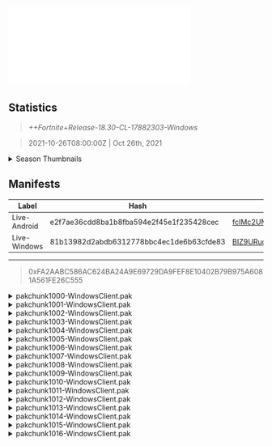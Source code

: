<div style="pointer-events: none">
  <img style="pointer-events: none" src="https://raw.githubusercontent.com/Tectors/Archive/master/source/dependents/gen.18.30.svg" width="360" height="155">
<div>

## Statistics
> *++Fortnite+Release-18.30-CL-17882303-Windows*

> 2021-10-26T08:00:00Z | Oct 26th, 2021

<details>
  <summary>Season Thumbnails</summary>

  > Seasonal thumbnails are a season's normal ltms and their photos.

  | Name | ID |
  | - | - |
  | [Solo](https://raw.githubusercontent.com/Tectors/Archive/master/source/dependents/monthly-rotaton/playlist_defaultsolo_18_30.png) | Playlist_DefaultSolo |
  | [Duos](https://raw.githubusercontent.com/Tectors/Archive/master/source/dependents/monthly-rotaton/playlist_defaultduo_18_30.png) | Playlist_DefaultDuo |
  | [Trios](https://raw.githubusercontent.com/Tectors/Archive/master/source/dependents/monthly-rotaton/playlist_trios_18_30.png) | Playlist_Trios |
  | [Squads](https://raw.githubusercontent.com/Tectors/Archive/master/source/dependents/monthly-rotaton/playlist_defaultsquad_18_30.png) | Playlist_DefaultSquad |
</details>

## Manifests
| Label | Hash | Route |
| - | - | - |
| Live-Android | e2f7ae36cdd8ba1b8fba594e2f45e1f235428cec | [fcIMc2UMlmge6hkDikGr3WBmV_VrzA](https://github.com/Tectors/Archive/blob/master/manifests/fcIMc2UMlmge6hkDikGr3WBmV_VrzA.manifest) |
| Live-Windows | 81b13982d2abdb6312778bbc4ec1de6b63cfde83 | [BIZ9URud-wgSnyLid0OGLukI37r96A](https://github.com/Tectors/Archive/blob/master/manifests/BIZ9URud-wgSnyLid0OGLukI37r96A.manifest) |

---

> 0xFA2AABC586AC624BA24A9E69729DA9FEF8E10402B79B975A6081A561FE26C555

<details>
  <summary>pakchunk1000-WindowsClient.pak</summary>

  > FortniteGame/Content/Paks/pakchunk1000-WindowsClient.pak

  > 0xD03DD7497D4A18847F5160442DCC4AC49A74EB16D4F7A4DEB45636473F51EB5E
  > 00BD73648F7CD05EDE0B2D4C33B499BD

  </details>

<details>
  <summary>pakchunk1001-WindowsClient.pak</summary>

  > FortniteGame/Content/Paks/pakchunk1001-WindowsClient.pak

  > 0x64A675F846FEEC2A737CB1CCAA285854DF7E8154286EA058416E6687C2352A90
  > 0DE6839DE97A78F987D7A34D644BB3AD

  </details>

<details>
  <summary>pakchunk1002-WindowsClient.pak</summary>

  > FortniteGame/Content/Paks/pakchunk1002-WindowsClient.pak

  > 0xE2A41B137AAD14BFA84C4CEFC582309761FA02C1BBCF5FF7CCD3BD24474739DF
  > 0E32ED911D1D1D67115812FB22317555

  <img src="https://raw.githubusercontent.com/Tectors/Archive/master/source/dependents/referred/BID_882_EerieGhost_Y9N1T.svg" width="100"> 
</details>

<details>
  <summary>pakchunk1003-WindowsClient.pak</summary>

  > FortniteGame/Content/Paks/pakchunk1003-WindowsClient.pak

  > 0x2812FD66ACE87262EF72AE64DE6C1309EA1E7957C9770F708EE41A714AE0E74C
  > 21D9E3FA446D32EE85025841557C1E4C

  <img src="https://raw.githubusercontent.com/Tectors/Archive/master/source/dependents/referred/SPID_328_GrasshopperHammer_5D0FN.svg" width="100"> <img src="https://raw.githubusercontent.com/Tectors/Archive/master/source/dependents/referred/SPID_327_GrasshopperHeart_CP6MR.svg" width="100"> <img src="https://raw.githubusercontent.com/Tectors/Archive/master/source/dependents/referred/SPID_322_Grasshopper_83HQ3.svg" width="100"> <img src="https://raw.githubusercontent.com/Tectors/Archive/master/source/dependents/referred/Pickaxe_ID_696_Grasshopper_Male_24OGH.svg" width="100"> <img src="https://raw.githubusercontent.com/Tectors/Archive/master/source/dependents/referred/EID_Grasshopper_8D51K.svg" width="100"> <img src="https://raw.githubusercontent.com/Tectors/Archive/master/source/dependents/referred/CID_A_243_Athena_Commando_F_Grasshopper_E_L6I24.svg" width="100"> <img src="https://raw.githubusercontent.com/Tectors/Archive/master/source/dependents/referred/CID_A_242_Athena_Commando_F_Grasshopper_D_EIQ7X.svg" width="100"> <img src="https://raw.githubusercontent.com/Tectors/Archive/master/source/dependents/referred/CID_A_241_Athena_Commando_F_Grasshopper_C_QGV1I.svg" width="100"> <img src="https://raw.githubusercontent.com/Tectors/Archive/master/source/dependents/referred/CID_A_240_Athena_Commando_F_Grasshopper_B_9RSI1.svg" width="100"> <img src="https://raw.githubusercontent.com/Tectors/Archive/master/source/dependents/referred/CID_A_239_Athena_Commando_F_Grasshopper_H6LB7.svg" width="100"> <img src="https://raw.githubusercontent.com/Tectors/Archive/master/source/dependents/referred/CID_A_238_Athena_Commando_M_Grasshopper_E_Q14K1.svg" width="100"> <img src="https://raw.githubusercontent.com/Tectors/Archive/master/source/dependents/referred/CID_A_237_Athena_Commando_M_Grasshopper_D_5OEIK.svg" width="100"> <img src="https://raw.githubusercontent.com/Tectors/Archive/master/source/dependents/referred/CID_A_236_Athena_Commando_M_Grasshopper_C_47TZ8.svg" width="100"> <img src="https://raw.githubusercontent.com/Tectors/Archive/master/source/dependents/referred/CID_A_235_Athena_Commando_M_Grasshopper_B_RHQUY.svg" width="100"> <img src="https://raw.githubusercontent.com/Tectors/Archive/master/source/dependents/referred/CID_A_234_Athena_Commando_M_Grasshopper_A_57ARK.svg" width="100"> <img src="https://raw.githubusercontent.com/Tectors/Archive/master/source/dependents/referred/CID_A_233_Athena_Commando_M_Grasshopper_5GTT3.svg" width="100"> <img src="https://raw.githubusercontent.com/Tectors/Archive/master/source/dependents/referred/BID_896_GrasshopperMale_BRT10.svg" width="100"> 
</details>

<details>
  <summary>pakchunk1004-WindowsClient.pak</summary>

  > FortniteGame/Content/Paks/pakchunk1004-WindowsClient.pak

  > 0xA4DCB51AD7D5CF29AA69C3AA5D1635E04644BC8E594950F9005C658715C2E6A9
  > 2E5F91AEF58F310AE2044EA39C43BB81

  <img src="https://raw.githubusercontent.com/Tectors/Archive/master/source/dependents/referred/Wrap_409_CritterManiac_1B4II.svg" width="100"> <img src="https://raw.githubusercontent.com/Tectors/Archive/master/source/dependents/referred/Pickaxe_ID_683_CritterManiacMale_S4I63.svg" width="100"> <img src="https://raw.githubusercontent.com/Tectors/Archive/master/source/dependents/referred/CID_A_218_Athena_Commando_M_CritterManiac_KV6J0.svg" width="100"> <img src="https://raw.githubusercontent.com/Tectors/Archive/master/source/dependents/referred/BID_870_CritterManiac_8Y8KK.svg" width="100"> 
</details>

<details>
  <summary>pakchunk1005-WindowsClient.pak</summary>

  > FortniteGame/Content/Paks/pakchunk1005-WindowsClient.pak

  > 0x1BAA5501FFEE9751CF621EACD8CD65F06E219FADA377091C6DE81E2E8C4BED8D
  > 360CD59F6F7B68A441DDED9DB5FD13D7

  <img src="https://raw.githubusercontent.com/Tectors/Archive/master/source/dependents/referred/LSID_364_Ashes_0XBPK.svg" width="100"> <img src="https://raw.githubusercontent.com/Tectors/Archive/master/source/dependents/referred/EID_Ashes_MYQ8O.svg" width="100"> <img src="https://raw.githubusercontent.com/Tectors/Archive/master/source/dependents/referred/CID_A_231_Athena_Commando_F_Ashes_TKGK9.svg" width="100"> <img src="https://raw.githubusercontent.com/Tectors/Archive/master/source/dependents/referred/BID_897_AshesFemale_DV4RB.svg" width="100"> 
</details>

<details>
  <summary>pakchunk1006-WindowsClient.pak</summary>

  > FortniteGame/Content/Paks/pakchunk1006-WindowsClient.pak

  > 0x44D23F2AF2C45DC1A81A7937FC029A61BC8999732D425F599AF97C12B78F0788
  > 545B9777127F4BE242F802C627356B7E

  <img src="https://raw.githubusercontent.com/Tectors/Archive/master/source/dependents/referred/Pickaxe_ID_691_RelishMale_FVCA7.svg" width="100"> <img src="https://raw.githubusercontent.com/Tectors/Archive/master/source/dependents/referred/Pickaxe_ID_690_RelishFemale_DC74M.svg" width="100"> <img src="https://raw.githubusercontent.com/Tectors/Archive/master/source/dependents/referred/LSID_360_Relish_FRX3N.svg" width="100"> <img src="https://raw.githubusercontent.com/Tectors/Archive/master/source/dependents/referred/EID_Relish_TNPZI.svg" width="100"> <img src="https://raw.githubusercontent.com/Tectors/Archive/master/source/dependents/referred/CID_A_222_Athena_Commando_F_Relish_G6S5T.svg" width="100"> <img src="https://raw.githubusercontent.com/Tectors/Archive/master/source/dependents/referred/CID_A_221_Athena_Commando_M_Relish_8364H.svg" width="100"> <img src="https://raw.githubusercontent.com/Tectors/Archive/master/source/dependents/referred/BID_874_RelishFemale_I7B41.svg" width="100"> <img src="https://raw.githubusercontent.com/Tectors/Archive/master/source/dependents/referred/BID_873_RelishMale_0Q8D9.svg" width="100"> 
</details>

<details>
  <summary>pakchunk1007-WindowsClient.pak</summary>

  > FortniteGame/Content/Paks/pakchunk1007-WindowsClient.pak

  > 0x53EF9E3DCE4DEB688CB446E3AC9192C0D09A59E47A52834CB564BCE73247C27B
  > 5E2A3EE7CE3884E31F58D83485D8B122

  <img src="https://raw.githubusercontent.com/Tectors/Archive/master/source/dependents/referred/Wrap_413_SAM_WK0AX.svg" width="100"> <img src="https://raw.githubusercontent.com/Tectors/Archive/master/source/dependents/referred/Pickaxe_ID_697_SAMFemale1H_RV6AN.svg" width="100"> <img src="https://raw.githubusercontent.com/Tectors/Archive/master/source/dependents/referred/LSID_363_DarkTrioNov_4B2M5.svg" width="100"> <img src="https://raw.githubusercontent.com/Tectors/Archive/master/source/dependents/referred/CID_A_255_Athena_Commando_F_SAM_QA7ZS.svg" width="100"> <img src="https://raw.githubusercontent.com/Tectors/Archive/master/source/dependents/referred/BID_888_SAM_4LYL3.svg" width="100"> 
</details>

<details>
  <summary>pakchunk1008-WindowsClient.pak</summary>

  > FortniteGame/Content/Paks/pakchunk1008-WindowsClient.pak

  > 0xE96390474917256049E268B29325128FF85C1F8BB9253485A414F06887881714
  > 6537263AA4E53B6A7B7D4AE3DE12826C

  </details>

<details>
  <summary>pakchunk1009-WindowsClient.pak</summary>

  > FortniteGame/Content/Paks/pakchunk1009-WindowsClient.pak

  > 0xD0181080A65146E3C5128AA7EC2C595612C139FA42137A8B28642565CF9203CD
  > 72CC2893A6B672F3854F36629B770774

  <img src="https://raw.githubusercontent.com/Tectors/Archive/master/source/dependents/referred/SPID_325_UproarGraffiti_QFE4O.svg" width="100"> <img src="https://raw.githubusercontent.com/Tectors/Archive/master/source/dependents/referred/Pickaxe_ID_699_UproarBraidsFemale_LY5GM.svg" width="100"> <img src="https://raw.githubusercontent.com/Tectors/Archive/master/source/dependents/referred/MusicPack_112_Uproar_59WME.svg" width="100"> <img src="https://raw.githubusercontent.com/Tectors/Archive/master/source/dependents/referred/LSID_366_Uproar_8MFSF.svg" width="100"> <img src="https://raw.githubusercontent.com/Tectors/Archive/master/source/dependents/referred/LSID_362_Jinx_F9OY4.svg" width="100"> <img src="https://raw.githubusercontent.com/Tectors/Archive/master/source/dependents/referred/CID_A_256_Athena_Commando_F_UproarBraids_8IOZW.svg" width="100"> <img src="https://raw.githubusercontent.com/Tectors/Archive/master/source/dependents/referred/BID_890_UproarBraids_EF68P.svg" width="100"> 
</details>

<details>
  <summary>pakchunk1010-WindowsClient.pak</summary>

  > FortniteGame/Content/Paks/pakchunk1010-WindowsClient.pak

  > 0xB3B815190B90CF6083C2A35D6BA757411A87F66A55E8D505BB5CDAA038A14185
  > 8CB3CD29BF1611B7CA90D1C635859415

  <img src="https://raw.githubusercontent.com/Tectors/Archive/master/source/dependents/referred/EID_ChickenLeg_TDJ0O.svg" width="100"> 
</details>

<details>
  <summary>pakchunk1011-WindowsClient.pak</summary>

  > FortniteGame/Content/Paks/pakchunk1011-WindowsClient.pak

  > 0xCC4D9D760A17AC9ED7D14124A6152DCACD027A84F3203A40679F1B7AA3A4C783
  > AC22C5B2B654FE15BDCC8B664D033140

  <img src="https://raw.githubusercontent.com/Tectors/Archive/master/source/dependents/referred/CID_A_232_Athena_Commando_F_CritterStreak_YILHR.svg" width="100"> 
</details>

<details>
  <summary>pakchunk1012-WindowsClient.pak</summary>

  > FortniteGame/Content/Paks/pakchunk1012-WindowsClient.pak

  > 0x5BB3682022D9B7D2F677B5D9E5D4FD82D23CD0CC8E8B393BB80F4BB7003F11DC
  > BE2C3EF59AB81D812AF5B8153325998F

  <img src="https://raw.githubusercontent.com/Tectors/Archive/master/source/dependents/referred/Pickaxe_ID_687_GiggleMale_YCQ4S.svg" width="100"> <img src="https://raw.githubusercontent.com/Tectors/Archive/master/source/dependents/referred/LSID_359_Giggle_6OHH8.svg" width="100"> <img src="https://raw.githubusercontent.com/Tectors/Archive/master/source/dependents/referred/Glider_ID_323_GiggleMale_XADT7.svg" width="100"> <img src="https://raw.githubusercontent.com/Tectors/Archive/master/source/dependents/referred/CID_A_219_Athena_Commando_M_Giggle_C2UK0.svg" width="100"> <img src="https://raw.githubusercontent.com/Tectors/Archive/master/source/dependents/referred/BID_872_Giggle_LN5LR.svg" width="100"> 
</details>

<details>
  <summary>pakchunk1013-WindowsClient.pak</summary>

  > FortniteGame/Content/Paks/pakchunk1013-WindowsClient.pak

  > 0xDE646D492BBD3D30650B736918041C15E9EDEBAD0FB678B81DB197F998F52880
  > C23FA9BDE9342B508B8AABBEEA6699A2

  <img src="https://raw.githubusercontent.com/Tectors/Archive/master/source/dependents/referred/Wrap_404_CritterFrenzy_SNXC0.svg" width="100"> <img src="https://raw.githubusercontent.com/Tectors/Archive/master/source/dependents/referred/Pickaxe_ID_676_CritterFrenzyMale_B21OE.svg" width="100"> <img src="https://raw.githubusercontent.com/Tectors/Archive/master/source/dependents/referred/CID_A_214_Athena_Commando_M_CritterFrenzy_YDM1L.svg" width="100"> <img src="https://raw.githubusercontent.com/Tectors/Archive/master/source/dependents/referred/BID_867_CritterFrenzy_3VYKQ.svg" width="100"> 
</details>

<details>
  <summary>pakchunk1014-WindowsClient.pak</summary>

  > FortniteGame/Content/Paks/pakchunk1014-WindowsClient.pak

  > 0xA8E750511F75B32B2A0D110B3A0CFF61567B3E269EF21A9CAE7616F747D7B6F5
  > D517F2A448CCB9B47E5004894BC62ACF

  <img src="https://raw.githubusercontent.com/Tectors/Archive/master/source/dependents/referred/Pickaxe_ID_680_TomcatMale_LOSMX.svg" width="100"> <img src="https://raw.githubusercontent.com/Tectors/Archive/master/source/dependents/referred/Glider_ID_318_Wombat_1MQMN.svg" width="100"> <img src="https://raw.githubusercontent.com/Tectors/Archive/master/source/dependents/referred/CID_A_212_Athena_Commando_M_Tomcat_M1Z6G.svg" width="100"> <img src="https://raw.githubusercontent.com/Tectors/Archive/master/source/dependents/referred/BID_863_Tomcat_5V2TZ.svg" width="100"> 
</details>

<details>
  <summary>pakchunk1015-WindowsClient.pak</summary>

  > FortniteGame/Content/Paks/pakchunk1015-WindowsClient.pak

  > 0xF05BFB8C0F08499DE23A534279A79E1A1F6B99157A42F2FBB1BB31E70613BE77
  > DD07D332EE51C9C9585F5249FD62A45A

  <img src="https://raw.githubusercontent.com/Tectors/Archive/master/source/dependents/referred/CID_A_223_Athena_Commando_M_Glitz_MJ5WQ.svg" width="100"> 
</details>

<details>
  <summary>pakchunk1016-WindowsClient.pak</summary>

  > FortniteGame/Content/Paks/pakchunk1016-WindowsClient.pak

  > 0x2C7D695D0D77284A187F1C729402E7F23692D2DFFB22B5515663BC51789E6955
  > F044853E82632E827ED91FB4AFBD28DF

  <img src="https://raw.githubusercontent.com/Tectors/Archive/master/source/dependents/referred/Pickaxe_ID_694_SunrisePalace1H_SDI6M.svg" width="100"> <img src="https://raw.githubusercontent.com/Tectors/Archive/master/source/dependents/referred/Pickaxe_ID_693_SunriseCastle1H_5XE1U.svg" width="100"> <img src="https://raw.githubusercontent.com/Tectors/Archive/master/source/dependents/referred/LSID_358_Sunrise_1Q2KG.svg" width="100"> <img src="https://raw.githubusercontent.com/Tectors/Archive/master/source/dependents/referred/Glider_ID_324_SunriseCastleMale_2R4Q3.svg" width="100"> <img src="https://raw.githubusercontent.com/Tectors/Archive/master/source/dependents/referred/EID_Sunrise_RPZ6M.svg" width="100"> <img src="https://raw.githubusercontent.com/Tectors/Archive/master/source/dependents/referred/CID_A_216_Athena_Commando_M_SunrisePalace_BBQY0.svg" width="100"> <img src="https://raw.githubusercontent.com/Tectors/Archive/master/source/dependents/referred/CID_A_215_Athena_Commando_F_SunriseCastle_48TIZ.svg" width="100"> <img src="https://raw.githubusercontent.com/Tectors/Archive/master/source/dependents/referred/BID_876_SunrisePalace_7JPK6.svg" width="100"> <img src="https://raw.githubusercontent.com/Tectors/Archive/master/source/dependents/referred/BID_875_SunriseCastle_91J3L.svg" width="100"> 
</details>

